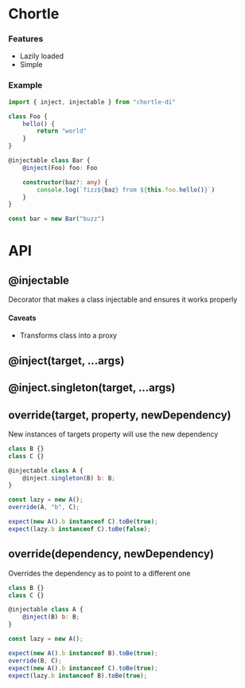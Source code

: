 # Chortle

### Features
* Lazily loaded
* Simple

### Example
```ts
import { inject, injectable } from "chortle-di"

class Foo {
    hello() {
        return "world"
    }
}

@injectable class Bar {
    @inject(Foo) foo: Foo

    constructor(baz?: any) {
        console.log(`fizz${baz} from ${this.foo.hello()}`)
    }
}

const bar = new Bar("buzz")
```

# API

## @injectable
Decorator that makes a class injectable and ensures it works properly
#### Caveats
* Transforms class into a proxy

## @inject(target, ...args)

## @inject.singleton(target, ...args)

## override(target, property, newDependency)
New instances of targets property will use the new dependency
```js
class B {}
class C {}

@injectable class A {
    @inject.singleton(B) b: B;
}

const lazy = new A();
override(A, "b", C);

expect(new A().b instanceof C).toBe(true);
expect(lazy.b instanceof C).toBe(false);
```

## override(dependency, newDependency)
Overrides the dependency as to point to a different one
```js
class B {}
class C {}

@injectable class A {
    @inject(B) b: B;
}

const lazy = new A();

expect(new A().b instanceof B).toBe(true);
override(B, C);
expect(new A().b instanceof C).toBe(true);
expect(lazy.b instanceof B).toBe(true);
```